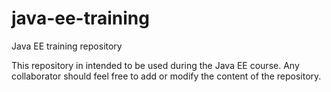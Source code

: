 # java-ee-training
Java EE training repository

This repository in intended to be used during the Java EE course.
Any collaborator should feel free to add or modify the content of the repository.
